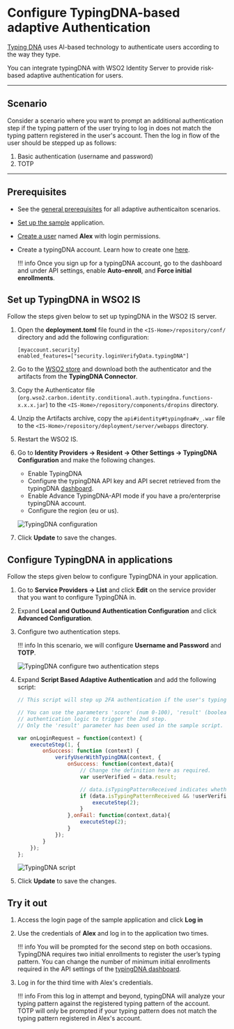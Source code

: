 # Configure TypingDNA-based adaptive Authentication

[Typing DNA](https://www.typingdna.com/) uses AI-based technology to authenticate users according to the way they type.

You can integrate typingDNA with WSO2 Identity Server to provide risk-based adaptive authentication for users.

----

## Scenario
Consider a scenario where you want to prompt an additional authentication step if the typing pattern of the user trying to log in does not match the typing pattern registered in the user's account. Then the log in flow of the user should be stepped up as follows:

1. Basic authentication (username and password)
2. TOTP

----

## Prerequisites

- See the [general prerequisites]({{base_path}}/guides/adaptive-auth/configure-adaptive-auth/#prerequisites-for-adaptive-authentication) for all adaptive authenticaiton scenarios.
- [Set up the sample]({{base_path}}/guides/adaptive-auth/adaptive-auth-overview/#set-up-the-sample)   application.
- [Create a user]({{base_path}}/guides/identity-lifecycles/admin-creation-workflow/) named **Alex** with login permissions.
- Create a typingDNA account. Learn how to create one [here](https://github.com/wso2-extensions/identity-conditional-auth-typingdna/blob/main/docs/files/Account%20Creation.pdf).

    !!! info
        Once you sign up for a typingDNA account, go to the dashboard and under API settings, enable **Auto-enroll**,   and **Force initial enrollments**.

## Set up TypingDNA in WSO2 IS

Follow the steps given below to set up typingDNA in the WSO2 IS server.

1. Open the **deployment.toml** file found in the `<IS-Home>/repository/conf/` directory and add the following configuration:
	```
	[myaccount.security]
    enabled_features=["security.loginVerifyData.typingDNA"]
    ```

2. Go to the [WSO2 store](https://store.wso2.com/store/assets/isconnector/list) and download both the authenticator and the artifacts from the **TypingDNA Connector**.

3. Copy the Authenticator file (`org.wso2.carbon.identity.conditional.auth.typingdna.functions-x.x.x.jar`) to the `<IS-Home>/repository/components/dropins` directory.

4. Unzip the Artifacts archive, copy the `api#identity#typingdna#v_.war` file to the `<IS-Home>/repository/deployment/server/webapps` directory.

5. Restart the WSO2 IS.

6. Go to **Identity Providers -> Resident -> Other Settings -> TypingDNA Configuration** and make the following changes.

    - Enable TypingDNA
    - Configure the typingDNA API key and API secret retrieved from the typingDNA [dashboard](https://www.typingdna.com/clients/).
    - Enable Advance TypingDNA-API mode if you have a pro/enterprise typingDNA account.
    - Configure the region (eu or us).

    ![TypingDNA configuration]({{base_path}}/assets/img/samples/typingdna-configuration.png)

7. Click **Update** to save the changes.

## Configure TypingDNA in applications

Follow the steps given below to configure TypingDNA in your application.

1. Go to **Service Providers -> List** and click **Edit** on the service provider that you want to configure TypingDNA in.

2. Expand **Local and Outbound Authentication Configuration** and click **Advanced Configuration**.
3. Configure two authentication steps.

    !!! info
        In this scenario, we will configure **Username and Password** and **TOTP**.
    
    ![TypingDNA configure two authentication steps]({{base_path}}/assets/img/samples/typingdna-two-steps.png)

4. Expand **Script Based Adaptive Authentication** and add the following script:

    ``` js
    // This script will step up 2FA authentication if the user's typing behaviour does not match with the enrolled behaviour.

    // You can use the parameters 'score' (num 0-100), 'result' (boolean), 'confidence' (num 0-100), 'comparedPatterns' in your 
    // authentication logic to trigger the 2nd step. 
    // Only the 'result' parameter has been used in the sample script. 

    var onLoginRequest = function(context) {
        executeStep(1, {
            onSuccess: function (context) {
                verifyUserWithTypingDNA(context, {
                    onSuccess: function(context,data){
                        // Change the definition here as required.
                        var userVerified = data.result;

                        // data.isTypingPatternReceived indicates whether a typing pattern is received from the login portal.
                        if (data.isTypingPatternReceived && !userVerified){
                            executeStep(2);
                        }
                    },onFail: function(context,data){
                        executeStep(2);
                    }
                });
            }
        });
    };

    ```
    ![TypingDNA script]({{base_path}}/assets/img/samples/typingdna-script.png)


5. Click **Update** to save the changes.

## Try it out

1. Access the login page of the sample application and click **Log in**
2. Use the credentials of **Alex** and log in to the application two times.
    
    !!! info
        You will be prompted for the second step on both occasions. TypingDNA requires two initial enrollments to register the user’s typing pattern. You can change the number of minimum initial enrollments required in the API settings of the [typingDNA dashboard](https://www.typingdna.com/clients/).

3. Log in for the third time with Alex's credentials.

    !!! info
        From this log in attempt and beyond, typingDNA will analyze your typing pattern against the registered typing pattern of the account. TOTP will only be prompted if your typing pattern does not match the typing pattern registered in Alex's account.





